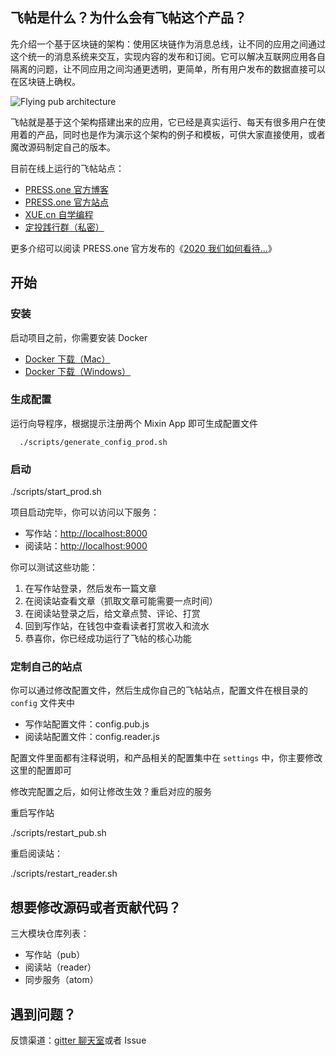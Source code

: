 ## 飞帖是什么？为什么会有飞帖这个产品？

先介绍一个基于区块链的架构：使用区块链作为消息总线，让不同的应用之间通过这个统一的消息系统来交互，实现内容的发布和订阅。它可以解决互联网应用各自隔离的问题，让不同应用之间沟通更透明，更简单，所有用户发布的数据直接可以在区块链上确权。

![Flying pub architecture](https://static.press.one/blogimgs/image1.png)

飞帖就是基于这个架构搭建出来的应用，它已经是真实运行、每天有很多用户在使用着的产品，同时也是作为演示这个架构的例子和模板，可供大家直接使用，或者魔改源码制定自己的版本。

目前在线上运行的飞帖站点：

- [PRESS.one 官方博客](https://blog.prsdev.club)
- [PRESS.one 官方站点](https://prs.prsdev.club)
- [XUE.cn 自学编程](https://xue.prsdev.club)
- [定投践行群（私密）](https://read.firesbox.com)

更多介绍可以阅读 PRESS.one 官方发布的《[2020 我们如何看待…](https://blog.prsdev.club/posts/4be956dbbe269a3c0d75e6ade3b2436d162d390a9aa856a19f23ff91946dfcdf)》

## 开始

### 安装

启动项目之前，你需要安装 Docker

- [Docker 下载（Mac）](https://docs.docker.com/docker-for-mac/install/)
- [Docker 下载（Windows）](https://docs.docker.com/docker-for-windows/install/)

### 生成配置

运行向导程序，根据提示注册两个 Mixin App 即可生成配置文件

```
  ./scripts/generate_config_prod.sh
```

### 启动

./scripts/start_prod.sh

项目启动完毕，你可以访问以下服务：

- 写作站：[http://localhost:8000](http://localhost:8000)
- 阅读站：[http://localhost:9000](http://localhost:9000)

你可以测试这些功能：

1. 在写作站登录，然后发布一篇文章
2. 在阅读站查看文章（抓取文章可能需要一点时间）
3. 在阅读站登录之后，给文章点赞、评论、打赏
4. 回到写作站，在钱包中查看读者打赏收入和流水
5. 恭喜你，你已经成功运行了飞帖的核心功能

### 定制自己的站点

你可以通过修改配置文件，然后生成你自己的飞帖站点，配置文件在根目录的 `config` 文件夹中

- 写作站配置文件：config.pub.js
- 阅读站配置文件：config.reader.js

配置文件里面都有注释说明，和产品相关的配置集中在 `settings` 中，你主要修改这里的配置即可

修改完配置之后，如何让修改生效？重启对应的服务

重启写作站

./scripts/restart_pub.sh

重启阅读站：

./scripts/restart_reader.sh

## 想要修改源码或者贡献代码？

三大模块仓库列表：

- 写作站（pub）
- 阅读站（reader）
- 同步服务（atom）

## 遇到问题？

反馈渠道：[gitter 聊天室](https://gitter.im/flying-pub/community)或者 Issue
